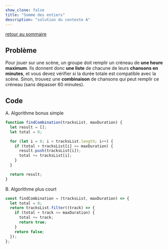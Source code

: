 ```yaml
---
show_clone: false
title: "Somme des entiers"
description: "solution du contexte A"
---
```


[retour au sommaire](../../#contexte-a)

## Problème

Pour jouer sur une scène, un groupe doit remplir un créneau de **une heure maximum**. Ils donnent donc **une liste** de chacune de leurs **chansons en minutes**, et vous devez vérifier si la durée totale est compatible avec la scène. Sinon, trouvez une **combinaison** de chansons qui peut remplir ce créneau (sans dépasser 60 minutes).

## Code

A. Algorithme bonus simple

```js
function findCombination(tracksList, maxDuration) {
  let result = [];
  let total = 0;

  for (let i = 0; i < tracksList.length; i++) {
    if (total + tracksList[i] <= maxDuration) {
      result.push(tracksList[i]);
      total += tracksList[i];
    }
  }

  return result;
}
```

B. Algorithme plus court

```js
const findCombination = (tracksList, maxDuration) => {
  let total = 0;
  return tracksList.filter((track) => {
    if (total + track <= maxDuration) {
      total += track;
      return true;
    }
    return false;
  });
};
```
